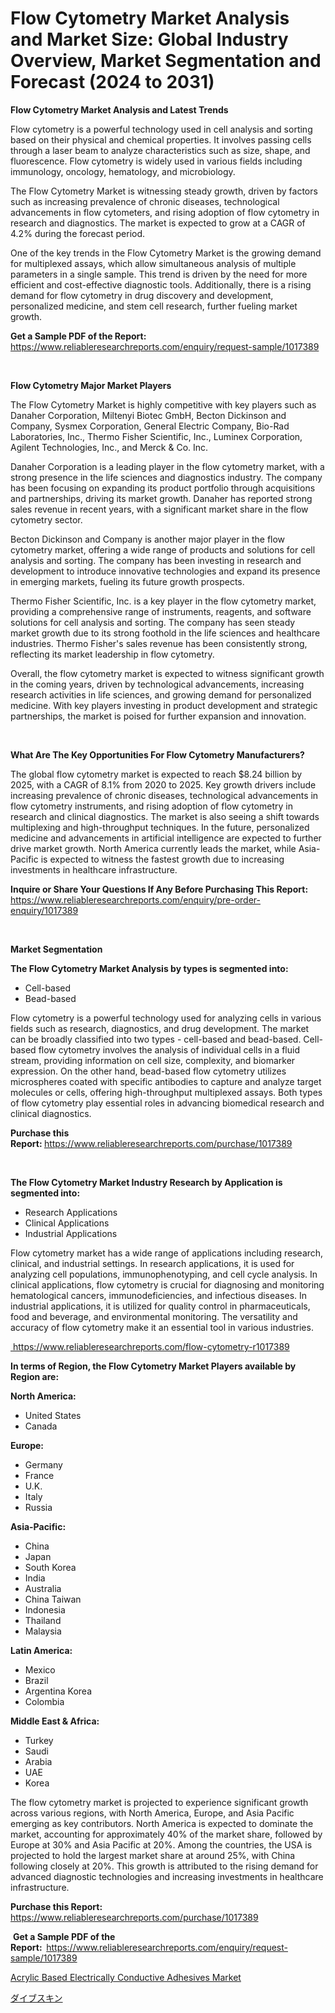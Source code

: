 <p><h1>Flow Cytometry Market Analysis and Market Size: Global Industry Overview, Market Segmentation and Forecast (2024 to 2031)</h1></p><p><strong>Flow Cytometry Market Analysis and Latest Trends</strong></p>
<p><p>Flow cytometry is a powerful technology used in cell analysis and sorting based on their physical and chemical properties. It involves passing cells through a laser beam to analyze characteristics such as size, shape, and fluorescence. Flow cytometry is widely used in various fields including immunology, oncology, hematology, and microbiology.</p><p>The Flow Cytometry Market is witnessing steady growth, driven by factors such as increasing prevalence of chronic diseases, technological advancements in flow cytometers, and rising adoption of flow cytometry in research and diagnostics. The market is expected to grow at a CAGR of 4.2% during the forecast period.</p><p>One of the key trends in the Flow Cytometry Market is the growing demand for multiplexed assays, which allow simultaneous analysis of multiple parameters in a single sample. This trend is driven by the need for more efficient and cost-effective diagnostic tools. Additionally, there is a rising demand for flow cytometry in drug discovery and development, personalized medicine, and stem cell research, further fueling market growth.</p></p>
<p><strong>Get a Sample PDF of the Report:&nbsp;</strong> <a href="https://www.reliableresearchreports.com/enquiry/request-sample/1017389">https://www.reliableresearchreports.com/enquiry/request-sample/1017389</a></p>
<p>&nbsp;</p>
<p><strong>Flow Cytometry Major Market Players</strong></p>
<p><p>The Flow Cytometry Market is highly competitive with key players such as Danaher Corporation, Miltenyi Biotec GmbH, Becton Dickinson and Company, Sysmex Corporation, General Electric Company, Bio-Rad Laboratories, Inc., Thermo Fisher Scientific, Inc., Luminex Corporation, Agilent Technologies, Inc., and Merck & Co. Inc.</p><p>Danaher Corporation is a leading player in the flow cytometry market, with a strong presence in the life sciences and diagnostics industry. The company has been focusing on expanding its product portfolio through acquisitions and partnerships, driving its market growth. Danaher has reported strong sales revenue in recent years, with a significant market share in the flow cytometry sector.</p><p>Becton Dickinson and Company is another major player in the flow cytometry market, offering a wide range of products and solutions for cell analysis and sorting. The company has been investing in research and development to introduce innovative technologies and expand its presence in emerging markets, fueling its future growth prospects.</p><p>Thermo Fisher Scientific, Inc. is a key player in the flow cytometry market, providing a comprehensive range of instruments, reagents, and software solutions for cell analysis and sorting. The company has seen steady market growth due to its strong foothold in the life sciences and healthcare industries. Thermo Fisher's sales revenue has been consistently strong, reflecting its market leadership in flow cytometry.</p><p>Overall, the flow cytometry market is expected to witness significant growth in the coming years, driven by technological advancements, increasing research activities in life sciences, and growing demand for personalized medicine. With key players investing in product development and strategic partnerships, the market is poised for further expansion and innovation.</p></p>
<p>&nbsp;</p>
<p><strong>What Are The Key Opportunities For Flow Cytometry Manufacturers?</strong></p>
<p><p>The global flow cytometry market is expected to reach $8.24 billion by 2025, with a CAGR of 8.1% from 2020 to 2025. Key growth drivers include increasing prevalence of chronic diseases, technological advancements in flow cytometry instruments, and rising adoption of flow cytometry in research and clinical diagnostics. The market is also seeing a shift towards multiplexing and high-throughput techniques. In the future, personalized medicine and advancements in artificial intelligence are expected to further drive market growth. North America currently leads the market, while Asia-Pacific is expected to witness the fastest growth due to increasing investments in healthcare infrastructure.</p></p>
<p><strong>Inquire or Share Your Questions If Any Before Purchasing This Report:</strong> <a href="https://www.reliableresearchreports.com/enquiry/pre-order-enquiry/1017389">https://www.reliableresearchreports.com/enquiry/pre-order-enquiry/1017389</a></p>
<p>&nbsp;</p>
<p><strong>Market Segmentation</strong></p>
<p><strong>The Flow Cytometry Market Analysis by types is segmented into:</strong></p>
<p><ul><li>Cell-based</li><li>Bead-based</li></ul></p>
<p><p>Flow cytometry is a powerful technology used for analyzing cells in various fields such as research, diagnostics, and drug development. The market can be broadly classified into two types - cell-based and bead-based. Cell-based flow cytometry involves the analysis of individual cells in a fluid stream, providing information on cell size, complexity, and biomarker expression. On the other hand, bead-based flow cytometry utilizes microspheres coated with specific antibodies to capture and analyze target molecules or cells, offering high-throughput multiplexed assays. Both types of flow cytometry play essential roles in advancing biomedical research and clinical diagnostics.</p></p>
<p><strong>Purchase this Report:&nbsp;</strong><a href="https://www.reliableresearchreports.com/purchase/1017389">https://www.reliableresearchreports.com/purchase/1017389</a></p>
<p>&nbsp;</p>
<p><strong>The Flow Cytometry Market Industry Research by Application is segmented into:</strong></p>
<p><ul><li>Research Applications</li><li>Clinical Applications</li><li>Industrial Applications</li></ul></p>
<p><p>Flow cytometry market has a wide range of applications including research, clinical, and industrial settings. In research applications, it is used for analyzing cell populations, immunophenotyping, and cell cycle analysis. In clinical applications, flow cytometry is crucial for diagnosing and monitoring hematological cancers, immunodeficiencies, and infectious diseases. In industrial applications, it is utilized for quality control in pharmaceuticals, food and beverage, and environmental monitoring. The versatility and accuracy of flow cytometry make it an essential tool in various industries.</p></p>
<p><a href="https://www.reliableresearchreports.com/flow-cytometry-r1017389">&nbsp;https://www.reliableresearchreports.com/flow-cytometry-r1017389</a></p>
<p><strong>In terms of Region, the Flow Cytometry Market Players available by Region are:</strong></p>
<p>
    <p> <strong> North America: </strong>
        <ul>
            <li>United States</li>
            <li>Canada</li>
        </ul>
        </p> 
    <p> <strong> Europe: </strong>
        <ul>
            <li>Germany</li>
            <li>France</li>
            <li>U.K.</li>
            <li>Italy</li>
            <li>Russia</li>
        </ul>
        </p> 
    <p> <strong> Asia-Pacific: </strong>
        <ul>
            <li>China</li>
            <li>Japan</li>
            <li>South Korea</li>
            <li>India</li>
            <li>Australia</li>
            <li>China Taiwan</li>
            <li>Indonesia</li>
            <li>Thailand</li>
            <li>Malaysia</li>
        </ul>
        </p> 
    <p> <strong> Latin America: </strong>
        <ul>
            <li>Mexico</li>
            <li>Brazil</li>
            <li>Argentina Korea</li>
            <li>Colombia</li>
        </ul>
        </p> 
    <p> <strong> Middle East & Africa: </strong>
        <ul>
            <li>Turkey</li>
            <li>Saudi</li>
            <li>Arabia</li>
            <li>UAE</li>
            <li>Korea</li>
        </ul>
    </p>
    </p>
<p><p>The flow cytometry market is projected to experience significant growth across various regions, with North America, Europe, and Asia Pacific emerging as key contributors. North America is expected to dominate the market, accounting for approximately 40% of the market share, followed by Europe at 30% and Asia Pacific at 20%. Among the countries, the USA is projected to hold the largest market share at around 25%, with China following closely at 20%. This growth is attributed to the rising demand for advanced diagnostic technologies and increasing investments in healthcare infrastructure.</p></p>
<p><strong>Purchase this Report: </strong><a href="https://www.reliableresearchreports.com/purchase/1017389">https://www.reliableresearchreports.com/purchase/1017389</a></p>
<p>&nbsp;<strong>Get a Sample PDF of the Report:&nbsp;&nbsp;</strong><a href="https://www.reliableresearchreports.com/enquiry/request-sample/1017389">https://www.reliableresearchreports.com/enquiry/request-sample/1017389</a></p>
<p><strong></strong></p>
<p><p><a href="https://meowing-lemming-dd3.notion.site/Acrylic-Based-Electrically-Conductive-Adhesives-Market-Outlook-Industry-Overview-and-Forecast-2024-4c2661fad678434c8316ca03c075eacd">Acrylic Based Electrically Conductive Adhesives Market</a></p><p><a href="https://medium.com/@carllane655/%E3%82%BF%E3%82%A4%E3%82%B6%E3%81%AE%E3%82%B9%E3%82%AD%E3%83%B3%E5%B8%82%E5%A0%B4%E5%88%86%E6%9E%90-%E3%81%9D%E3%81%AEcagr-%E5%B8%82%E5%A0%B4%E3%82%BB%E3%82%B0%E3%83%A1%E3%83%B3%E3%83%86%E3%83%BC%E3%82%B7%E3%83%A7%E3%83%B3-%E3%81%8A%E3%82%88%E3%81%B3%E3%82%B0%E3%83%AD%E3%83%BC%E3%83%90%E3%83%AB%E6%A5%AD%E7%95%8C%E6%A6%82%E8%A6%81-e8a0e4e7956c">ダイブスキン</a></p></p>